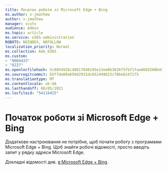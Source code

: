 ```yaml
---
title: Початок роботи зі Microsoft Edge + Bing
ms.author: v-jmathew
author: v-jmathew
manager: scotv
audience: Admin
ms.topic: article
ms.service: o365-administration
ROBOTS: NOINDEX, NOFOLLOW
localization_priority: Normal
ms.collection: Adm_O365
ms.custom:
- "9004433"
- "8227"
ms.openlocfilehash: 5c885492bc48017846195e13ee0b3626f5fbf1faa6602580b487141a6d21df9d
ms.sourcegitcommit: b5f7da89a650d2915dc652449623c78be6247175
ms.translationtype: MT
ms.contentlocale: uk-UA
ms.lasthandoff: 08/05/2021
ms.locfileid: "54116425"
---
```

# <a name="get-started-with-microsoft-edge--bing"></a>Початок роботи зі Microsoft Edge + Bing

Додаткове настроювання не потрібне, щоб почати роботу з програмами Microsoft Edge + Bing. Щоб знайти робочі відомості, просто введіть запит у рядку адреси Microsoft Edge.

Докладні відомості див. [в Microsoft Edge + Bing](https://go.microsoft.com/fwlink/?linkid=2152963).
